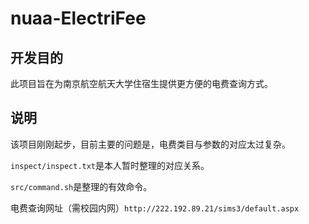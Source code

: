 # nuaa-ElectriFee

## 开发目的

此项目旨在为南京航空航天大学住宿生提供更方便的电费查询方式。



## 说明

该项目刚刚起步，目前主要的问题是，电费类目与参数的对应太过复杂。

`inspect/inspect.txt`是本人暂时整理的对应关系。

`src/command.sh`是整理的有效命令。



电费查询网址（需校园内网）`http://222.192.89.21/sims3/default.aspx`
